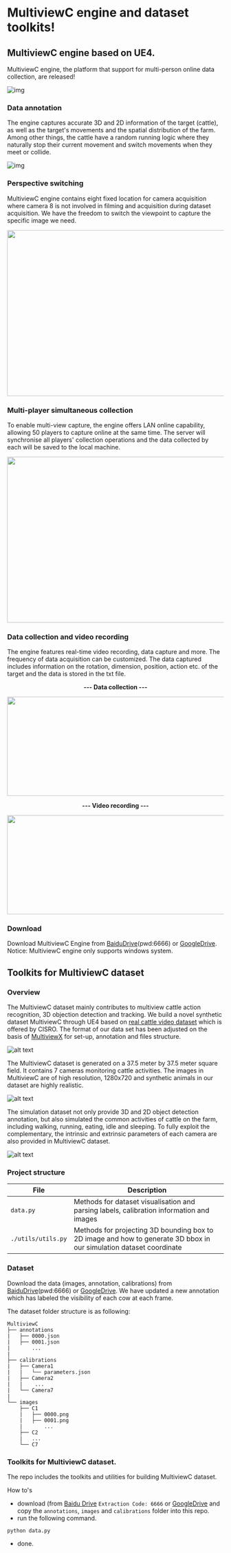 # MultiviewC engine and dataset toolkits! 
## MultiviewC engine based on UE4.
MultiviewC engine, the platform that support for multi-person online data collection, are released! 

![img](https://github.com/Robert-Mar/MultiviewC/blob/main/github_material/MulitiviewC_nolabel.gif)

### Data annotation
The engine captures accurate 3D and 2D information of the target (cattle), as well as the target's movements and the spatial distribution of the farm. Among other things, the cattle have a random running logic where they naturally stop their current movement and switch movements when they meet or collide.

![img](https://github.com/Robert-Mar/MultiviewC/blob/main/github_material/MulitiviewC_label.gif)

### Perspective switching
MultiviewC engine contains eight fixed location for camera acquisition where camera 8 is not involved in filming and acquisition during dataset acquisition. We have the freedom to switch the viewpoint to capture the specific image we need.

<div align=center>
<img src="https://github.com/Robert-Mar/MultiviewC/blob/main/github_material/clip.gif" width="700" height="385">
</div>

### Multi-player simultaneous collection
To enable multi-view capture, the engine offers LAN online capability, allowing 50 players to capture online at the same time. The server will synchronise all players' collection operations and the data collected by each will be saved to the local machine.

<div align=center>
<img src="https://github.com/Robert-Mar/MultiviewC/blob/main/github_material/multi_process.gif" width="700" height="385">
</div>

### Data collection and video recording
The engine features real-time video recording, data capture and more. The frequency of data acquisition can be customized. The data captured includes information on the rotation, dimension, position, action etc. of the target and the data is stored in the txt file. 

<p align="center"><strong> --- Data collection --- </strong></p>

<div align=center>
<img src="https://github.com/Robert-Mar/MultiviewC/blob/main/github_material/data.gif" width="600" height="230">  
</div>


<p align="center"><strong> --- Video recording --- </strong></p>

<div align=center>
<img src="https://github.com/Robert-Mar/MultiviewC/blob/main/github_material/video.gif" width="600" height="230">
</div>

### Download
Download MultiviewC Engine from [BaiduDrive](https://pan.baidu.com/s/1mBRpA199ApNIw8FvTSoFKA)(pwd:6666) or [GoogleDrive](https://drive.google.com/file/d/14k6XwPADcVlAHfXEPfzijtH02Q9R3WM0/view?usp=sharing). Notice: MultiviewC engine only supports windows system.


## Toolkits for MultiviewC dataset

### Overview
The MultiviewC dataset mainly contributes to multiview cattle action recognition, 3D objection detection and tracking. We build a novel synthetic dataset MultiviewC through UE4 based on [real cattle video dataset](https://cloudstor.aarnet.edu.au/plus/s/fouvWr9sE6TBueO) which is offered by CISRO. The format of our data set has been adjusted on the basis of [MultiviewX](https://github.com/hou-yz/MultiviewX) for set-up, annotation and files structure.

![alt text](https://github.com/Robert-Mar/MultiviewC/blob/main/github_material/gt.png "Visualization of ground true dataset")

The MultiviewC dataset is generated on a 37.5 meter by 37.5 meter square field. It contains 7 cameras monitoring cattle activities. The images in MultiviewC are of high resolution, 1280x720 and synthetic animals in our dataset are highly realistic. 

![alt text](https://github.com/Robert-Mar/MultiviewC/blob/main/github_material/MultiviewC.png "Visualization of MultiviewC")

The simulation dataset not only provide 3D and 2D object detection annotation, but also simulated the common activities of cattle on the farm, including walking, running, eating, idle and sleeping. To fully exploit the complementary, the intrinsic and extrinsic parameters of each camera are also provided in MultiviewC dataset.

![alt text](https://github.com/Robert-Mar/MultiviewC/blob/main/github_material/labeled_MultiviewC.png "Visualization of Labeled MultiviewC")

### Project structure
| File                   | Description                                                                                      |
| ---------------------- | ------------------------------------------------------------------------------------------------ |
| `data.py`  | Methods for dataset visualisation and parsing labels, calibration information and images                                |
| `./utils/utils.py`  | Methods for projecting 3D bounding box to 2D image and how to generate 3D bbox in our simulation dataset coordinate  |

### Dataset
Download the data (images, annotation, calibrations) from [BaiduDrive](https://pan.baidu.com/s/1s67xf8eznms3eF6GfluYSg)(pwd:6666) or [GoogleDrive](https://drive.google.com/file/d/1OrSDryc7DRxKerhHN-g648sI1VgmlbrI/view?usp=sharing). We have updated a new annotation which has labeled the visibility of each cow at each frame. 

The dataset folder structure is as following:
```
MultiviewC
├── annotations
|   ├── 0000.json
|   ├── 0001.json
|       ...
|       
├── calibrations
|   ├── Camera1
|   |   └── parameters.json
|   ├── Camera2
|   |    ...
|   └── Camera7
|        
└── images
    ├── C1
    |   ├── 0000.png
    |   ├── 0001.png
    |       ...
    ├── C2
    |   ...
    └── C7 
```

### Toolkits for MultiviewC dataset.

The repo includes the toolkits and utilities for building MultiviewC dataset.

How to's
- download (from [Baidu Drive](https://pan.baidu.com/s/1s67xf8eznms3eF6GfluYSg) `Extraction Code: 6666` or [GoogleDrive](https://drive.google.com/file/d/1OrSDryc7DRxKerhHN-g648sI1VgmlbrI/view?usp=sharing) and copy the `annotations`, `images` and `calibrations` folder into this repo. 
- run the following command.
```shell script
python data.py
```
- done.

